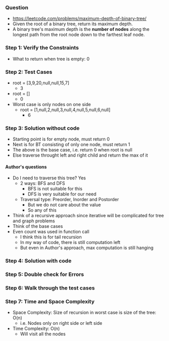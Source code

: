### Question

* https://leetcode.com/problems/maximum-depth-of-binary-tree/
* Given the root of a binary tree, return its maximum depth.
* A binary tree's maximum depth is the **number of nodes** along the longest path from the root node down to the farthest leaf node.

### Step 1: Verify the Constraints

* What to return when tree is empty: 0

### Step 2: Test Cases

* root = [3,9,20,null,null,15,7]
  * 3
* root = []
  * 0
* Worst case is only nodes on one side
  * root = [1,null,2,null,3,null,4,null,5,null,6,null]
    * 6 

### Step 3: Solution without code

* Starting point is for empty node, must return 0
* Next is for BT consisting of only one node, must return 1
* The above is the base case, i.e. return 0 when root is null
* Else traverse throught left and right child and return the max of it
#### Author's questions
* Do I need to traverse this tree? Yes
  * 2 ways: BFS and DFS
    * BFS is not suitable for this
    * DFS is very suitable for our need
  * Traversal type: Preorder, Inorder and Postorder
    * But we do not care about the value
    * So any of this
* Think of a recursive approach since iterative will be complicated for tree and graph problems
* Think of the base cases
* Even count was used in function call
  * I think this is for tail recursion
  * In my way of code, there is still computation left
  * But even in Author's approach, max computation is still hanging

### Step 4: Solution with code

### Step 5: Double check for Errors

### Step 6: Walk through the test cases

### Step 7: Time and Space Complexity

* Space Complexity: Size of recursion in worst case is size of the tree: O(n)
  * i.e. Nodes only on right side or left side
* Time Complexity: O(n)
  * Will visit all the nodes